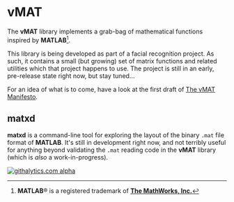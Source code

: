 
vMAT
====

The **vMAT** library implements a grab-bag of mathematical functions inspired by **MATLAB**[^fn].

This library is being developed as part of a facial recognition project. As such, it
contains a small (but growing) set of matrix functions and related utilities which that project happens to use.
The project is still in an early, pre-release state right now, but stay tuned...

For an idea of what is to come, have a look at the first draft of [The vMAT Manifesto](http://kaelin.github.io/posts/the-vmat-manifesto/).


## matxd

**matxd** is a command-line tool for exploring the layout of the binary `.mat` file format of **MATLAB**.
It's still in development right now, and not terribly useful for anything beyond validating the
`.mat` reading code in the **vMAT** library (which is _also_ a work-in-progress).


[^fn]: **MATLAB**® is a registered trademark of **[The MathWorks, Inc.](http://www.mathworks.com/products/matlab/)**

[![githalytics.com alpha](https://cruel-carlota.pagodabox.com/a18bc315ffe0cc33fbb2f6a6b275bf88 "githalytics.com")](http://githalytics.com/kaelin/vMAT)